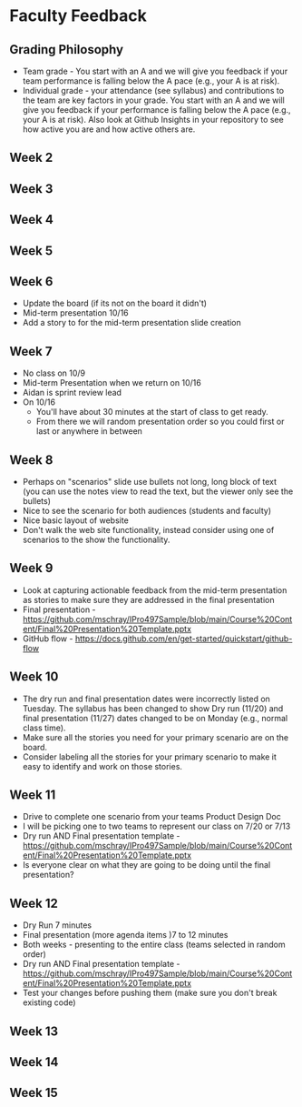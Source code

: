 # Faculty Feedback #

## Grading Philosophy ##
- Team grade - You start with an A and we will give you feedback if your team performance is falling below the A pace (e.g., your A is at risk).
- Individual grade - your attendance (see syllabus) and contributions to the team are key factors in your grade.  You start with an A and we will give you feedback if your performance is falling below the A pace (e.g., your A is at risk).  Also look at Github Insights in your repository to see how active you are and how active others are.

## Week 2 ##

## Week 3 ##

## Week 4 ##

## Week 5 ##

## Week 6 ##
- Update the board (if its not on the board it didn't)
- Mid-term presentation 10/16
- Add a story to for the mid-term presentation slide creation

## Week 7 ##
- No class on 10/9
- Mid-term Presentation when we return on 10/16
- Aidan is sprint review lead
- On 10/16
  - You'll have about 30 minutes at the start of class to get ready.
  - From there we will random presentation order so you could first or last or anywhere in between

## Week 8 ##
- Perhaps on "scenarios" slide use bullets not long, long block of text (you can use the notes view to read the text, but the viewer only see the bullets)
- Nice to see the scenario for both audiences (students and faculty)
- Nice basic layout of website 
- Don't walk the web site functionality, instead consider using one of scenarios to the show the functionality.
  
## Week 9 ##
- Look at capturing actionable feedback from the mid-term presentation as stories to make sure they are addressed in the final presentation
- Final presentation - https://github.com/mschray/IPro497Sample/blob/main/Course%20Content/Final%20Presentation%20Template.pptx
- GitHub flow - https://docs.github.com/en/get-started/quickstart/github-flow

## Week 10 ##
- The dry run and final presentation dates were incorrectly listed on Tuesday.  The syllabus has been changed to show Dry run (11/20) and final presentation (11/27) dates changed to be on Monday (e.g., normal class time).
- Make sure all the stories you need for your primary scenario are on the board. 
- Consider labeling all the stories for your primary scenario to make it easy to identify and work on those stories.

## Week 11 ##
- Drive to complete one scenario from your teams Product Design Doc
- I will be picking one to two teams to represent our class on 7/20 or 7/13
- Dry run AND Final presentation template - https://github.com/mschray/IPro497Sample/blob/main/Course%20Content/Final%20Presentation%20Template.pptx
- Is everyone clear on what they are going to be doing until the final presentation?

## Week 12 ##
- Dry Run 7 minutes
- Final presentation (more agenda items )7 to 12 minutes
- Both weeks - presenting to the entire class (teams selected in random order)
- Dry run AND Final presentation template - https://github.com/mschray/IPro497Sample/blob/main/Course%20Content/Final%20Presentation%20Template.pptx
- Test your changes before pushing them (make sure you don't break existing code)

## Week 13 ##

## Week 14 ##

## Week 15 ##
